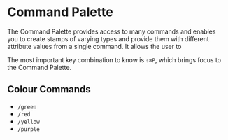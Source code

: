 # Command Palette

The Command Palette provides access to many commands and enables you to create stamps of varying types and provide them with different attribute values from a single command. It allows the user to

The most important key combination to know is `⇧⌘P`, which brings focus to the Command Palette.

## Colour Commands
- `/green`
- `/red`
- `/yellow`
- `/purple`

